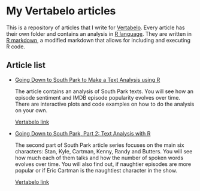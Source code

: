 # My Vertabelo articles

This is a repository of articles that I write for [Vertabelo](https://academy.vertabelo.com/blog/). Every article has their own folder and contains an analysis in [R language](https://www.r-project.org/). They are written in [R markdown](https://rmarkdown.rstudio.com/), a modified markdown that allows for including and executing R code.

## Article list

* [Going Down to South Park to Make a Text Analysis using R](/going-down-to-south-park-to-make-a-text-analysis-using-r)

   The article contains an analysis of South Park texts. You will see how an episode sentiment and IMDB episode popularity evolves over time. There are interactive plots and code examples on how to do the analysis on your own.
   
   [Vertabelo link](https://academy.vertabelo.com/blog/south-park-text-data-analysis-with-r/)

* [Going Down to South Park, Part 2: Text Analysis with R](/south-park-naughty-characters)

   The second part of South Park article series focuses on the main six characters: Stan, Kyle, Cartman, Kenny, Randy and Butters. You will see how much each of them talks and how the number of spoken words evolves over time. You will also find out, if naughtier episodes are more popular or if Eric Cartman is the naughtiest character in the show.

   [Vertabelo link](https://academy.vertabelo.com/blog/south-park-text-data-analysis-with-r-2/)
